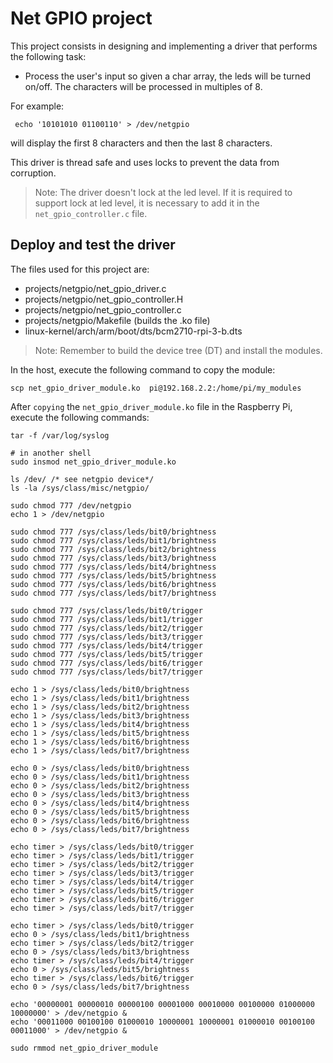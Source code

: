 
# Net GPIO project


This project consists in designing and implementing a driver that performs the
following task:

- Process the user's input so given a char array, the leds will be
turned on/off. The characters will be processed in multiples of 8.

For example:

```shell 
 echo '10101010 01100110' > /dev/netgpio
```

will display the first 8 characters and then the last 8 characters.

This driver is thread safe and uses locks to prevent the data from corruption.

>Note: The driver doesn't lock at the led level. If it is required to support
>lock at led level, it is necessary to add it in the `net_gpio_controller.c` file.


## Deploy and test the driver

The files used for this project are:

- projects/netgpio/net_gpio_driver.c
- projects/netgpio/net_gpio_controller.H
- projects/netgpio/net_gpio_controller.c
- projects/netgpio/Makefile (builds the .ko file)
- linux-kernel/arch/arm/boot/dts/bcm2710-rpi-3-b.dts

>Note: Remember to build the device tree (DT) and install the modules.

In the host, execute the following command to copy the module:

```shell
scp net_gpio_driver_module.ko  pi@192.168.2.2:/home/pi/my_modules
```

After `copying` the `net_gpio_driver_module.ko` file in the Raspberry Pi,
execute the following commands:

```shell
tar -f /var/log/syslog

# in another shell
sudo insmod net_gpio_driver_module.ko

ls /dev/ /* see netgpio device*/
ls -la /sys/class/misc/netgpio/

sudo chmod 777 /dev/netgpio
echo 1 > /dev/netgpio

sudo chmod 777 /sys/class/leds/bit0/brightness
sudo chmod 777 /sys/class/leds/bit1/brightness
sudo chmod 777 /sys/class/leds/bit2/brightness
sudo chmod 777 /sys/class/leds/bit3/brightness
sudo chmod 777 /sys/class/leds/bit4/brightness
sudo chmod 777 /sys/class/leds/bit5/brightness
sudo chmod 777 /sys/class/leds/bit6/brightness
sudo chmod 777 /sys/class/leds/bit7/brightness

sudo chmod 777 /sys/class/leds/bit0/trigger
sudo chmod 777 /sys/class/leds/bit1/trigger
sudo chmod 777 /sys/class/leds/bit2/trigger
sudo chmod 777 /sys/class/leds/bit3/trigger
sudo chmod 777 /sys/class/leds/bit4/trigger
sudo chmod 777 /sys/class/leds/bit5/trigger
sudo chmod 777 /sys/class/leds/bit6/trigger
sudo chmod 777 /sys/class/leds/bit7/trigger

echo 1 > /sys/class/leds/bit0/brightness
echo 1 > /sys/class/leds/bit1/brightness
echo 1 > /sys/class/leds/bit2/brightness
echo 1 > /sys/class/leds/bit3/brightness
echo 1 > /sys/class/leds/bit4/brightness
echo 1 > /sys/class/leds/bit5/brightness
echo 1 > /sys/class/leds/bit6/brightness
echo 1 > /sys/class/leds/bit7/brightness

echo 0 > /sys/class/leds/bit0/brightness
echo 0 > /sys/class/leds/bit1/brightness
echo 0 > /sys/class/leds/bit2/brightness
echo 0 > /sys/class/leds/bit3/brightness
echo 0 > /sys/class/leds/bit4/brightness
echo 0 > /sys/class/leds/bit5/brightness
echo 0 > /sys/class/leds/bit6/brightness
echo 0 > /sys/class/leds/bit7/brightness

echo timer > /sys/class/leds/bit0/trigger
echo timer > /sys/class/leds/bit1/trigger
echo timer > /sys/class/leds/bit2/trigger
echo timer > /sys/class/leds/bit3/trigger
echo timer > /sys/class/leds/bit4/trigger
echo timer > /sys/class/leds/bit5/trigger
echo timer > /sys/class/leds/bit6/trigger
echo timer > /sys/class/leds/bit7/trigger

echo timer > /sys/class/leds/bit0/trigger
echo 0 > /sys/class/leds/bit1/brightness
echo timer > /sys/class/leds/bit2/trigger
echo 0 > /sys/class/leds/bit3/brightness
echo timer > /sys/class/leds/bit4/trigger
echo 0 > /sys/class/leds/bit5/brightness
echo timer > /sys/class/leds/bit6/trigger
echo 0 > /sys/class/leds/bit7/brightness

echo '00000001 00000010 00000100 00001000 00010000 00100000 01000000 10000000' > /dev/netgpio &
echo '00011000 00100100 01000010 10000001 10000001 01000010 00100100 00011000' > /dev/netgpio &

sudo rmmod net_gpio_driver_module
```
